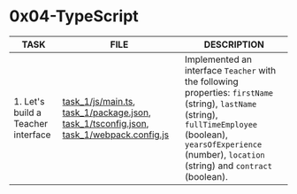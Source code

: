 # 0x04-TypeScript

| TASK                                   | FILE                                                                                                                                                                                                                                          | DESCRIPTION                                                                                                                                                                                                            |
| -------------------------------------- | --------------------------------------------------------------------------------------------------------------------------------------------------------------------------------------------------------------------------------------------- | ---------------------------------------------------------------------------------------------------------------------------------------------------------------------------------------------------------------------- |
| 1. Let's build a Teacher interface     | [task_1/js/main.ts](./task_1/js/main.ts), [task_1/package.json](./task_1/package.json), [task_1/tsconfig.json](./task_1/tsconfig.json), [task_1/webpack.config.js](./task_1/webpack.config.js)                                                | Implemented an interface `Teacher` with the following properties: `firstName` (string), `lastName` (string), `fullTimeEmployee` (boolean), `yearsOfExperience` (number), `location` (string) and `contract` (boolean). |
